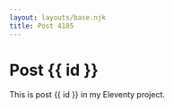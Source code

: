 ```yaml
---
layout: layouts/base.njk
title: Post 4185
---
```


# Post {{ id }}

This is post {{ id }} in my Eleventy project.
